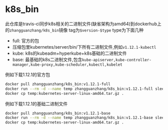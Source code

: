 # k8s_bin
此仓库是travis-ci同步k8s相关的二进制文件(缺省架构为amd64)到dockerhub上的`zhangguanzhang/k8s_bin`镜像
tag为`$version-$type`
type为下面几种
 * full: 官方的包
 * 压缩包里kubernetes/server/bin/下所有二进制文件,例如`v1.12.1-kubectl`
 * kube: k8s的kubeadm+hyperkube+k8s基础的二进制文件
 * base: 最基础的k8s二进制文件,包含`kube-apiserver,kube-controller-manager,kube-proxy,kube-scheduler,kubectl,kubelet`
 
 例如下载1.12.1的官方包
 ```bash
 docker pull zhangguanzhang/k8s_bin:v1.12.1-full
 docker run --rm -d --name temp zhangguanzhang/k8s_bin:v1.12.1-full sleep 12
 docker cp temp:kubernetes-server-linux-amd64.tar.gz .
 ```
 例如下载1.12.1的基础二进制文件
 ```bash
 docker pull zhangguanzhang/k8s_bin:v1.12.1-base
 docker run --rm -d --name temp zhangguanzhang/k8s_bin:v1.12.1-base sleep 12
 docker cp temp:kubernetes-server-linux-amd64.tar.gz .
 ```
 
